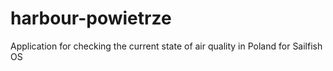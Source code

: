 # harbour-powietrze
Application for checking the current state of air quality in Poland for Sailfish OS
